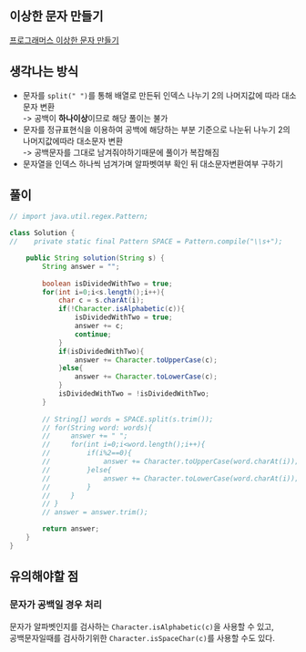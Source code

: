 ## 이상한 문자 만들기
[프로그래머스 이상한 문자 만들기](https://school.programmers.co.kr/learn/courses/30/lessons/12930)  

## 생각나는 방식
- 문자를 `split(" ")`를 통해 배열로 만든뒤 인덱스 나누기 2의 나머지값에 따라 대소문자 변환  
-> 공백이 **하나이상**이므로 해당 풀이는 불가  
-  문자를 정규표현식을 이용하여 공백에 해당하는 부분 기준으로 나눈뒤 나누기 2의 나머지값에따라 대소문자 변환  
-> 공백문자를 그대로 남겨줘야하기때문에 풀이가 복잡해짐  
- 문자열을 인덱스 하나씩 넘겨가며 알파벳여부 확인 뒤 대소문자변환여부 구하기  

## 풀이
~~~java  
// import java.util.regex.Pattern;

class Solution {
//    private static final Pattern SPACE = Pattern.compile("\\s+");

    public String solution(String s) {
        String answer = "";
        
        boolean isDividedWithTwo = true;
        for(int i=0;i<s.length();i++){
            char c = s.charAt(i);
            if(!Character.isAlphabetic(c)){
                isDividedWithTwo = true;
                answer += c;
                continue;
            }
            if(isDividedWithTwo){
                answer += Character.toUpperCase(c);
            }else{
                answer += Character.toLowerCase(c);
            }
            isDividedWithTwo = !isDividedWithTwo;
        }
        
        // String[] words = SPACE.split(s.trim());
        // for(String word: words){
        //     answer += " ";
        //     for(int i=0;i<word.length();i++){
        //         if(i%2==0){
        //             answer += Character.toUpperCase(word.charAt(i));
        //         }else{
        //             answer += Character.toLowerCase(word.charAt(i));
        //         }
        //     }
        // }
        // answer = answer.trim();

        return answer;
    }
}
~~~

## 유의해야할 점
### 문자가 공백일 경우 처리
문자가 알파벳인지를 검사하는 `Character.isAlphabetic(c)`을 사용할 수 있고,  
공백문자일때를 검사하기위한 `Character.isSpaceChar(c)`를 사용할 수도 있다.  
